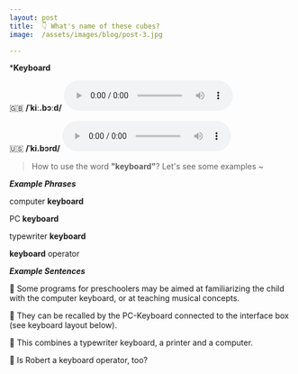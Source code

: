 ```yaml
---
layout: post
title:  👇 What's name of these cubes?
image:  /assets/images/blog/post-3.jpg

---
```

***<B>Keyboard</B>**

🇬🇧 <B>/ˈkiː.bɔːd/</B>
<audio controls="controls">
  <source src="/assets/audio/keyboard-gb.mp3" type="audio/mpeg">
<embed height="100" width="100" src="/i/song.mp3" />
</audio>

🇺🇸 <B>/ˈki.bɔrd/</B>
<audio controls="controls">
  <source src="/assets/audio/keyboard-us.mp3" type="audio/mpeg">
<embed height="100" width="100" src="/i/song.mp3" />
</audio>

> How to use the word <B>"keyboard"</B>? Let's see some examples ~ 

**<i> <B> Example Phrases</B></i>**

computer <B> keyboard </B> 

PC <B> keyboard </B> 

typewriter <B> keyboard </B>

<B>keyboard</B> operator

**<i> <B> Example Sentences </B></i>**

📍 Some programs for preschoolers may be aimed at familiarizing the child with the computer keyboard, or at teaching musical concepts. <br>

📍 They can be recalled by the PC-Keyboard connected to the interface box (see keyboard layout below).<br>

📍 This combines a typewriter keyboard, a printer and a computer.<br>

📍 Is Robert a keyboard operator, too?<br>
 